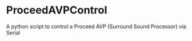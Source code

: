 ProceedAVPControl
=================

A python script to control a Proceed AVP (Surround Sound Processor) via Serial
